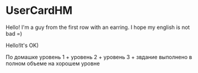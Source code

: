 # UserCardHM
Hello! I'm a guy from the first row with an earring. I hope my english is not bad =)

Hello!It's OK)

По домашке
уровень 1 +
уровень 2 +
уровень 3 +
звдание выполнено в полном объеме на хорошем уровне

